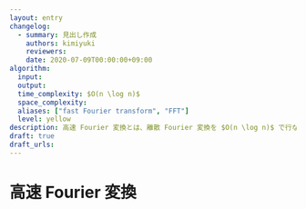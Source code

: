 ```yaml
---
layout: entry
changelog:
  - summary: 見出し作成
    authors: kimiyuki
    reviewers:
    date: 2020-07-09T00:00:00+09:00
algorithm:
  input:
  output:
  time_complexity: $O(n \log n)$
  space_complexity:
  aliases: ["fast Fourier transform", "FFT"]
  level: yellow
description: 高速 Fourier 変換とは、離散 Fourier 変換を $O(n \log n)$ で行なうアルゴリズムである。高速な多項式乗算の実装などに用いられる。
draft: true
draft_urls:
---
```


# 高速 Fourier 変換
